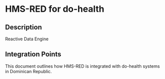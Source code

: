 # HMS-RED for do-health

## Description

Reactive Data Engine

## Integration Points

This document outlines how HMS-RED is integrated with do-health systems in Dominican Republic.
